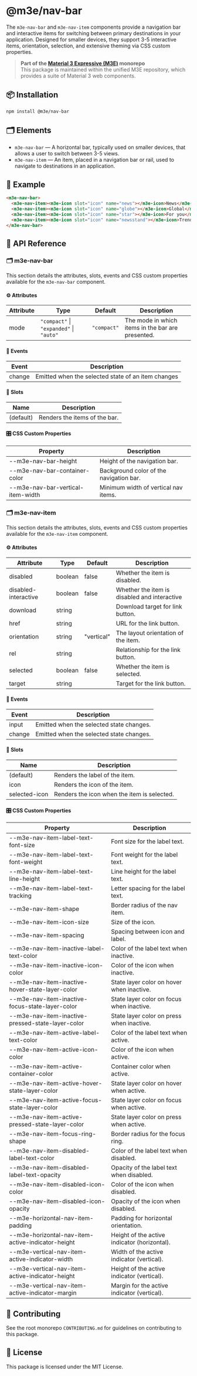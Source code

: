 # @m3e/nav-bar

The `m3e-nav-bar` and `m3e-nav-item` components provide a navigation bar and interactive items for switching between primary destinations in your application. Designed for smaller devices, they support 3-5 interactive items, orientation, selection, and extensive theming via CSS custom properties.

> **Part of the [Material 3 Expressive (M3E)](../../README.md) monorepo**  
> This package is maintained within the unified M3E repository, which provides a suite of Material 3 web components.

## 📦 Installation

```bash
npm install @m3e/nav-bar
```

## 🗂️ Elements

- `m3e-nav-bar` — A horizontal bar, typically used on smaller devices, that allows a user to switch between 3-5 views.
- `m3e-nav-item` — An item, placed in a navigation bar or rail, used to navigate to destinations in an application.

## 🧪 Example

```html
<m3e-nav-bar>
  <m3e-nav-item><m3e-icon slot="icon" name="news"></m3e-icon>News</m3e-nav-item>
  <m3e-nav-item><m3e-icon slot="icon" name="globe"></m3e-icon>Global</m3e-nav-item>
  <m3e-nav-item><m3e-icon slot="icon" name="star"></m3e-icon>For you</m3e-nav-item>
  <m3e-nav-item><m3e-icon slot="icon" name="newsstand"></m3e-icon>Trending</m3e-nav-item>
</m3e-nav-bar>
```

## 📖 API Reference

### 🗂️ m3e-nav-bar

This section details the attributes, slots, events and CSS custom properties available for the `m3e-nav-bar` component.

#### ⚙️ Attributes

| Attribute | Type                                    | Default     | Description                                       |
| --------- | --------------------------------------- | ----------- | ------------------------------------------------- |
| mode      | `"compact"` \| `"expanded"` \| `"auto"` | `"compact"` | The mode in which items in the bar are presented. |

#### 🔔 Events

| Event  | Description                                        |
| ------ | -------------------------------------------------- |
| change | Emitted when the selected state of an item changes |

#### 🧩 Slots

| Name      | Description                   |
| --------- | ----------------------------- |
| (default) | Renders the items of the bar. |

#### 🎛️ CSS Custom Properties

| Property                          | Description                             |
| --------------------------------- | --------------------------------------- |
| --m3e-nav-bar-height              | Height of the navigation bar.           |
| --m3e-nav-bar-container-color     | Background color of the navigation bar. |
| --m3e-nav-bar-vertical-item-width | Minimum width of vertical nav items.    |

### 🗂️ m3e-nav-item

This section details the attributes, slots, events and CSS custom properties available for the `m3e-nav-item` component.

#### ⚙️ Attributes

| Attribute            | Type    | Default    | Description                                  |
| -------------------- | ------- | ---------- | -------------------------------------------- |
| disabled             | boolean | false      | Whether the item is disabled.                |
| disabled-interactive | boolean | false      | Whether the item is disabled and interactive |
| download             | string  |            | Download target for link button.             |
| href                 | string  |            | URL for the link button.                     |
| orientation          | string  | "vertical" | The layout orientation of the item.          |
| rel                  | string  |            | Relationship for the link button.            |
| selected             | boolean | false      | Whether the item is selected.                |
| target               | string  |            | Target for the link button.                  |

#### 🔔 Events

| Event  | Description                              |
| ------ | ---------------------------------------- |
| input  | Emitted when the selected state changes. |
| change | Emitted when the selected state changes. |

#### 🧩 Slots

| Name          | Description                                 |
| ------------- | ------------------------------------------- |
| (default)     | Renders the label of the item.              |
| icon          | Renders the icon of the item.               |
| selected-icon | Renders the icon when the item is selected. |

#### 🎛️ CSS Custom Properties

| Property                                          | Description                                  |
| ------------------------------------------------- | -------------------------------------------- |
| --m3e-nav-item-label-text-font-size               | Font size for the label text.                |
| --m3e-nav-item-label-text-font-weight             | Font weight for the label text.              |
| --m3e-nav-item-label-text-line-height             | Line height for the label text.              |
| --m3e-nav-item-label-text-tracking                | Letter spacing for the label text.           |
| --m3e-nav-item-shape                              | Border radius of the nav item.               |
| --m3e-nav-item-icon-size                          | Size of the icon.                            |
| --m3e-nav-item-spacing                            | Spacing between icon and label.              |
| --m3e-nav-item-inactive-label-text-color          | Color of the label text when inactive.       |
| --m3e-nav-item-inactive-icon-color                | Color of the icon when inactive.             |
| --m3e-nav-item-inactive-hover-state-layer-color   | State layer color on hover when inactive.    |
| --m3e-nav-item-inactive-focus-state-layer-color   | State layer color on focus when inactive.    |
| --m3e-nav-item-inactive-pressed-state-layer-color | State layer color on press when inactive.    |
| --m3e-nav-item-active-label-text-color            | Color of the label text when active.         |
| --m3e-nav-item-active-icon-color                  | Color of the icon when active.               |
| --m3e-nav-item-active-container-color             | Container color when active.                 |
| --m3e-nav-item-active-hover-state-layer-color     | State layer color on hover when active.      |
| --m3e-nav-item-active-focus-state-layer-color     | State layer color on focus when active.      |
| --m3e-nav-item-active-pressed-state-layer-color   | State layer color on press when active.      |
| --m3e-nav-item-focus-ring-shape                   | Border radius for the focus ring.            |
| --m3e-nav-item-disabled-label-text-color          | Color of the label text when disabled.       |
| --m3e-nav-item-disabled-label-text-opacity        | Opacity of the label text when disabled.     |
| --m3e-nav-item-disabled-icon-color                | Color of the icon when disabled.             |
| --m3e-nav-item-disabled-icon-opacity              | Opacity of the icon when disabled.           |
| --m3e-horizontal-nav-item-padding                 | Padding for horizontal orientation.          |
| --m3e-horizontal-nav-item-active-indicator-height | Height of the active indicator (horizontal). |
| --m3e-vertical-nav-item-active-indicator-width    | Width of the active indicator (vertical).    |
| --m3e-vertical-nav-item-active-indicator-height   | Height of the active indicator (vertical).   |
| --m3e-vertical-nav-item-active-indicator-margin   | Margin for the active indicator (vertical).  |

## 🤝 Contributing

See the root monorepo `CONTRIBUTING.md` for guidelines on contributing to this package.

## 📄 License

This package is licensed under the MIT License.
